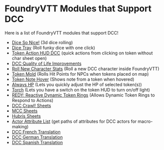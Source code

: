 # FoundryVTT Modules that Support DCC

Here is a list of FoundryVTT modules that support DCC!

* [Dice So Nice!](https://gitlab.com/riccisi/foundryvtt-dice-so-nice) (3d dice rolling)
* [Dice Tray](https://foundryvtt.com/packages/dice-calculator) (Roll funky dice with one click)
* [Token Action HUD DCC](https://foundryvtt.com/packages/token-action-hud-dcc) (quick actions from clicking on token without char sheet open)
* [DCC Quality of Life Improvements](https://github.com/tonyrobots/dcc-qol)
* [Roll New Character Stats](https://foundryvtt.com/packages/roll-new-character-stats) (Roll a new DCC character inside FoundryVTT)
* [Token Mold](https://github.com/BeardedGnome/token-mold/) (Rolls Hit Points for NPCs when tokens placed on map)
* [Token Note Hover](https://foundryvtt.com/packages/token-note-hover) (Shows note from a token when hovered)
* [Always HP](https://foundryvtt.com/packages/always-hp) (Lets you quickly adjust the HP of selected token(s))
* [Torch](https://github.com/League-of-Foundry-Developers/Torch) (Lets you have a switch on the token HUD to turn on/off light)
* [REDY: Reactive Dynamic Token Rings](https://foundryvtt.com/packages/pf2e-reactive-token-ring) (Allows Dynamic Token Rings to Respond to Actions)
* [DCC Crawl! Sheets](https://foundryvtt.com/packages/dcc-crawl-classes)
* [MCC Sheets](https://foundryvtt.com/packages/mcc-classes)
* [Hubris Sheets](https://foundryvtt.com/packages/dcc-hubris-classes)
* [Actor Attribute List](https://github.com/mybigfriendjo/actor-attribute-list) (get paths of attributes for DCC actors for macro-making)
* [DCC French Translation](https://github.com/theksi/foundry-dcc-fr)
* [DCC German Translation](https://github.com/adotor/foundry-dcc-de)
* [DCC Spanish Translation](https://github.com/rgarciacarmona/foundry-dcc-es/)
